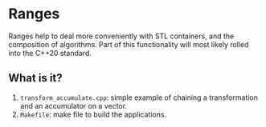 # Ranges
Ranges help to deal more conveniently with STL containers, and the
composition of algorithms.  Part of this functionality will most likely
rolled into the C++20 standard.

## What is it?
1. `transform_accumulate.cpp`: simple example of chaining a
    transformation and an accumulator on a vector.
1. `Makefile`: make file to build the applications.
